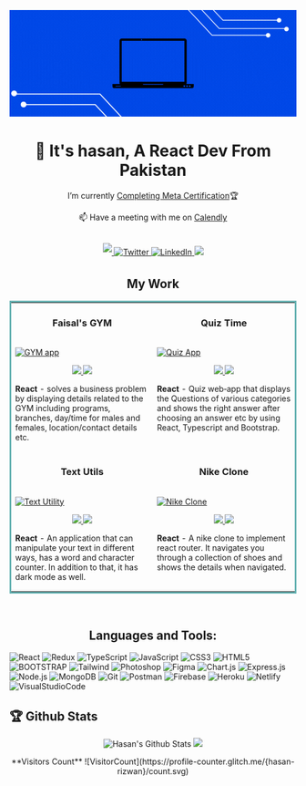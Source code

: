 <!-- INTRO -->

<p align="center">
<a href="http://hasansportfolio.netlify.app/">
  <img src="./img/banner.gif"/>
</a>
</p>
<h1 align="center">👋 It's hasan, A React Dev From Pakistan</h1>
<p align='center'>I’m currently <a href="https://www.coursera.org/professional-certificates/meta-front-end-developer">Completing Meta Certification</a>🏆</p>
<p align='center'>📫 Have a meeting with me on <a href="https://calendly.com/hasanrizwan/meeting-with-hasan-rizwan-dev">Calendly</a></p>
<br>

<!-- SOCIALS -->

<div align="center">
  <a href="https://hasansportfolio.netlify.app">
    <img src="https://img.shields.io/badge/-Website-0047e6?logo=data%3Aimage%2Fpng%3Bbase64%2CiVBORw0KGgoAAAANSUhEUgAAAEAAAABACAYAAACqaXHeAAAACXBIWXMAAAsTAAALEwEAmpwYAAAB1UlEQVR4nO3bMUvDQBjG8VcRXcRF%2FBIKIqjgJCo4%2BAUK4lbpF3BxcXAU8UuIdBRFFASVuDSDuCsUdFBQ1%2BqgFvzL0Ux6JWlJ6OXy%2FiBj07uHy5OUXkSUUsoCGALWgTPgGfgmP8xYn4BToAwMSieAJeARfzwAi0knvwY08Y9ZFatxk58DvvDXJzDbbvJ9wC3%2BuzFztQWwQHHM2wLYozh2bQGcUBzHtgBqFEfNFkCY4INvwI7jhxljnLDbAAJxnBmjBhBPV4BYlk6YIDm9BMRx2gFoCQZagvG0BMVSHmGC5LQExXFagmgJBlqC8bQExVIeYYLktATFcVqCaAkGWoLxtASly7vAtTjOjDHLFdCM%2Fj90%2BWhmGYAvNADRFfAHeglQ%2BA64ojgubZfAAcWxbwugQnGUbQGMAR%2F47x0Y%2FReAAWzjvy1pBxgwBYG%2FLswc2wZgAMPAEf4x%2B4ZHJAmgP9oye0%2F%2B3ZktstbNkUkAE1EYG8Bmh0c1hQlUu%2FjejWjM49JLQCmFAEqSV6TzbFGRvKG1%2FF5Jz0vsVndXAMvAD%2Bkz51wR19G612blXFwH1DMMoC6uI9uHqENxHTCV0Ws35nWXSckDYCb6TdFIYeKN6FzTvZ6XUkq88wv5pC22E2g7CAAAAABJRU5ErkJggg%3D%3D&style=for-the-badge" style="margin-bottom: 5px;"/>
  </a>
  <a href="https://twitter.com/hasan_rizwan6">
    <img src="https://img.shields.io/badge/twitter-0047e6?acee.svg?&#38;style=for-the-badge&#38;logo=twitter&#38;logoColor=white" alt="Twitter" style="margin-bottom: 5px;">
  </a>
  <a href="https://linkedin.com/in/hasan-rizwan6">
    <img src="https://img.shields.io/badge/linkedin-0047e6?E77B5.svg?&#38;style=for-the-badge&#38;logo=linkedin&#38;logoColor=white" alt="LinkedIn" style="margin-bottom: 5px;">
  </a>
  <a href="mailto:hasanrizwan6@gmail.com" target="_blank">
      <img src="https://img.shields.io/badge/-Email-0047e6?logo=gmail&logoColor=white&style=for-the-badge"/>
    </a>
</div>

<!-- WORK -->

<h2 align="center">My Work</h2>
<table bordercolor="#66b2b2">  
  <tr>
    <td width="50%" valign="top">
        <h3 align="center">Faisal's GYM</h3>
        <br />
        <a target="_blank" href="https://faisalgym.netlify.app/">
            <img src="https://github.com/hasan-rizwan/hasan-rizwan/assets/64814635/7e6a690b-9f14-4ec8-b8d2-4003a35f2153" width="100%" alt="GYM app"/>
        </a>
        <br />
        <p align="center">
            <a href="https://github.com/hasan-rizwan/faisal-gym/" target="_blank">
                <img src="https://img.shields.io/badge/Code-black?style=for-the-badge&logo=github"/>
            </a>
            <a href="https://faisalgym.netlify.app/" target="_blank">
                <img src="https://img.shields.io/badge/-Website-0047e6?logo=data%3Aimage%2Fpng%3Bbase64%2CiVBORw0KGgoAAAANSUhEUgAAAEAAAABACAYAAACqaXHeAAAACXBIWXMAAAsTAAALEwEAmpwYAAAB1UlEQVR4nO3bMUvDQBjG8VcRXcRF%2FBIKIqjgJCo4%2BAUK4lbpF3BxcXAU8UuIdBRFFASVuDSDuCsUdFBQ1%2BqgFvzL0Ux6JWlJ6OXy%2FiBj07uHy5OUXkSUUsoCGALWgTPgGfgmP8xYn4BToAwMSieAJeARfzwAi0knvwY08Y9ZFatxk58DvvDXJzDbbvJ9wC3%2BuzFztQWwQHHM2wLYozh2bQGcUBzHtgBqFEfNFkCY4INvwI7jhxljnLDbAAJxnBmjBhBPV4BYlk6YIDm9BMRx2gFoCQZagvG0BMVSHmGC5LQExXFagmgJBlqC8bQExVIeYYLktATFcVqCaAkGWoLxtASly7vAtTjOjDHLFdCM%2Fj90%2BWhmGYAvNADRFfAHeglQ%2BA64ojgubZfAAcWxbwugQnGUbQGMAR%2F47x0Y%2FReAAWzjvy1pBxgwBYG%2FLswc2wZgAMPAEf4x%2B4ZHJAmgP9oye0%2F%2B3ZktstbNkUkAE1EYG8Bmh0c1hQlUu%2FjejWjM49JLQCmFAEqSV6TzbFGRvKG1%2FF5Jz0vsVndXAMvAD%2Bkz51wR19G612blXFwH1DMMoC6uI9uHqENxHTCV0Ws35nWXSckDYCb6TdFIYeKN6FzTvZ6XUkq88wv5pC22E2g7CAAAAABJRU5ErkJggg%3D%3D&style=for-the-badge"/>
            </a>	
        </p>
        <p>
          <strong>React</strong> - solves a business problem by displaying details related to the GYM including programs, branches, day/time for males and females, location/contact details etc.
        </p>
    </td>
    <td width="50%" valign="top">
        <h3 align="center">Quiz Time</h3>
        <br />
        <a target="_blank" href="https://quiz-app-by-hasan.netlify.app">
            <img src="https://github.com/hasan-rizwan/hasan-rizwan/assets/64814635/40ee4cf7-98e1-4aca-a6d2-5da2a9a2d653" width="100%" alt="Quiz App"/>
        </a>
        <br />
        <p align="center">
            <a href="https://github.com/hasan-rizwan/Quiz-App-Typescript" target="_blank">
                <img src="https://img.shields.io/badge/Code-black?style=for-the-badge&logo=github"/>
            </a>  
            <a href="https://quiz-app-by-hasan.netlify.app" target="_blank">
                <img src="https://img.shields.io/badge/-Website-0047e6?logo=data%3Aimage%2Fpng%3Bbase64%2CiVBORw0KGgoAAAANSUhEUgAAAEAAAABACAYAAACqaXHeAAAACXBIWXMAAAsTAAALEwEAmpwYAAAB1UlEQVR4nO3bMUvDQBjG8VcRXcRF%2FBIKIqjgJCo4%2BAUK4lbpF3BxcXAU8UuIdBRFFASVuDSDuCsUdFBQ1%2BqgFvzL0Ux6JWlJ6OXy%2FiBj07uHy5OUXkSUUsoCGALWgTPgGfgmP8xYn4BToAwMSieAJeARfzwAi0knvwY08Y9ZFatxk58DvvDXJzDbbvJ9wC3%2BuzFztQWwQHHM2wLYozh2bQGcUBzHtgBqFEfNFkCY4INvwI7jhxljnLDbAAJxnBmjBhBPV4BYlk6YIDm9BMRx2gFoCQZagvG0BMVSHmGC5LQExXFagmgJBlqC8bQExVIeYYLktATFcVqCaAkGWoLxtASly7vAtTjOjDHLFdCM%2Fj90%2BWhmGYAvNADRFfAHeglQ%2BA64ojgubZfAAcWxbwugQnGUbQGMAR%2F47x0Y%2FReAAWzjvy1pBxgwBYG%2FLswc2wZgAMPAEf4x%2B4ZHJAmgP9oye0%2F%2B3ZktstbNkUkAE1EYG8Bmh0c1hQlUu%2FjejWjM49JLQCmFAEqSV6TzbFGRvKG1%2FF5Jz0vsVndXAMvAD%2Bkz51wR19G612blXFwH1DMMoC6uI9uHqENxHTCV0Ws35nWXSckDYCb6TdFIYeKN6FzTvZ6XUkq88wv5pC22E2g7CAAAAABJRU5ErkJggg%3D%3D&style=for-the-badge"/>
            </a>	
        </p>
        <p><strong>React</strong> - Quiz web‑app that displays the Questions of various categories and shows the right answer after choosing an answer etc by using React, Typescript and Bootstrap.</p>
    </td>
  </tr>  
  <tr>
    <td width="50%" valign="top">
        <h3 align="center">Text Utils</h3>
        <br />
        <a target="_blank" href="https://text-utility-by-hasan.netlify.app/">
            <img src="https://github.com/hasan-rizwan/hasan-rizwan/assets/64814635/7789d936-440a-422c-b95c-054bf5ad4176" width="100%" alt="Text Utility"/>
        </a>
        <br />
        <p align="center">
            <a href="https://github.com/hasan-rizwan/TextUtility" target="_blank">
                <img src="https://img.shields.io/badge/Code-black?style=for-the-badge&logo=github"/>
            </a>  
            <a href="https://text-utility-by-hasan.netlify.app/" target="_blank">
                <img src="https://img.shields.io/badge/-Website-0047e6?logo=data%3Aimage%2Fpng%3Bbase64%2CiVBORw0KGgoAAAANSUhEUgAAAEAAAABACAYAAACqaXHeAAAACXBIWXMAAAsTAAALEwEAmpwYAAAB1UlEQVR4nO3bMUvDQBjG8VcRXcRF%2FBIKIqjgJCo4%2BAUK4lbpF3BxcXAU8UuIdBRFFASVuDSDuCsUdFBQ1%2BqgFvzL0Ux6JWlJ6OXy%2FiBj07uHy5OUXkSUUsoCGALWgTPgGfgmP8xYn4BToAwMSieAJeARfzwAi0knvwY08Y9ZFatxk58DvvDXJzDbbvJ9wC3%2BuzFztQWwQHHM2wLYozh2bQGcUBzHtgBqFEfNFkCY4INvwI7jhxljnLDbAAJxnBmjBhBPV4BYlk6YIDm9BMRx2gFoCQZagvG0BMVSHmGC5LQExXFagmgJBlqC8bQExVIeYYLktATFcVqCaAkGWoLxtASly7vAtTjOjDHLFdCM%2Fj90%2BWhmGYAvNADRFfAHeglQ%2BA64ojgubZfAAcWxbwugQnGUbQGMAR%2F47x0Y%2FReAAWzjvy1pBxgwBYG%2FLswc2wZgAMPAEf4x%2B4ZHJAmgP9oye0%2F%2B3ZktstbNkUkAE1EYG8Bmh0c1hQlUu%2FjejWjM49JLQCmFAEqSV6TzbFGRvKG1%2FF5Jz0vsVndXAMvAD%2Bkz51wR19G612blXFwH1DMMoC6uI9uHqENxHTCV0Ws35nWXSckDYCb6TdFIYeKN6FzTvZ6XUkq88wv5pC22E2g7CAAAAABJRU5ErkJggg%3D%3D&style=for-the-badge"/>
            </a>	
        </p>
          <p><strong>React</strong> - An application that can manipulate your text in different ways, has a word and character counter. In addition to that, it has dark mode as well.</p>
    </td>
    <td width="50%" valign="top">
        <h3 align="center">Nike Clone</h3>
        <br />
        <a target="_blank" href="https://nike-clone-by-hasan.netlify.app/">
            <img src="https://github.com/hasan-rizwan/hasan-rizwan/assets/64814635/6f827983-70f2-4cde-a33b-db4846169386" width="100%" alt="Nike Clone"/>
        </a>
        <br />
        <p align="center">
            <a href="https://github.com/hasan-rizwan/Nike-Clone" target="_blank">
                <img src="https://img.shields.io/badge/Code-black?style=for-the-badge&logo=github"/>
            </a>  
            <a href="https://nike-clone-by-hasan.netlify.app/" target="_blank">
                <img src="https://img.shields.io/badge/-Website-0047e6?logo=data%3Aimage%2Fpng%3Bbase64%2CiVBORw0KGgoAAAANSUhEUgAAAEAAAABACAYAAACqaXHeAAAACXBIWXMAAAsTAAALEwEAmpwYAAAB1UlEQVR4nO3bMUvDQBjG8VcRXcRF%2FBIKIqjgJCo4%2BAUK4lbpF3BxcXAU8UuIdBRFFASVuDSDuCsUdFBQ1%2BqgFvzL0Ux6JWlJ6OXy%2FiBj07uHy5OUXkSUUsoCGALWgTPgGfgmP8xYn4BToAwMSieAJeARfzwAi0knvwY08Y9ZFatxk58DvvDXJzDbbvJ9wC3%2BuzFztQWwQHHM2wLYozh2bQGcUBzHtgBqFEfNFkCY4INvwI7jhxljnLDbAAJxnBmjBhBPV4BYlk6YIDm9BMRx2gFoCQZagvG0BMVSHmGC5LQExXFagmgJBlqC8bQExVIeYYLktATFcVqCaAkGWoLxtASly7vAtTjOjDHLFdCM%2Fj90%2BWhmGYAvNADRFfAHeglQ%2BA64ojgubZfAAcWxbwugQnGUbQGMAR%2F47x0Y%2FReAAWzjvy1pBxgwBYG%2FLswc2wZgAMPAEf4x%2B4ZHJAmgP9oye0%2F%2B3ZktstbNkUkAE1EYG8Bmh0c1hQlUu%2FjejWjM49JLQCmFAEqSV6TzbFGRvKG1%2FF5Jz0vsVndXAMvAD%2Bkz51wR19G612blXFwH1DMMoC6uI9uHqENxHTCV0Ws35nWXSckDYCb6TdFIYeKN6FzTvZ6XUkq88wv5pC22E2g7CAAAAABJRU5ErkJggg%3D%3D&style=for-the-badge"/>
            </a>	
        </p>
        <p><strong>React</strong> - A nike clone to implement react router. It navigates you through a collection of shoes and shows the details when navigated.</p>
    </td>
  </tr>
</table>

<br>

<!-- LANGUAGES & TOOLS -->

<h2 align="center">Languages and Tools:</h2>

![React](https://img.shields.io/badge/react-%2320232a.svg?style=for-the-badge&logo=react&logoColor=%2361DAFB)
![Redux](https://img.shields.io/badge/Redux-593D88?style=for-the-badge&logo=redux&logoColor=white)
![TypeScript](https://img.shields.io/badge/TypeScript-007ACC?style=for-the-badge&logo=typescript&logoColor=white)
![JavaScript](https://img.shields.io/badge/javascript-%23323330.svg?style=for-the-badge&logo=javascript&logoColor=%23F7DF1E)
![CSS3](https://img.shields.io/badge/css3-%231572B6.svg?style=for-the-badge&logo=css3&logoColor=white)
![HTML5](https://img.shields.io/badge/html5-%23E34F26.svg?style=for-the-badge&logo=html5&logoColor=white)
![BOOTSTRAP](https://img.shields.io/badge/bootstrap-%23563D7C.svg?style=for-the-badge&logo=bootstrap&logoColor=white)
![Tailwind](https://img.shields.io/badge/Tailwind_CSS-38B2AC?style=for-the-badge&logo=tailwind-css&logoColor=white)
![Photoshop](https://img.shields.io/badge/Adobe%20Photoshop-31A8FF?style=for-the-badge&logo=Adobe%20Photoshop&logoColor=black)
![Figma](https://img.shields.io/badge/Figma-F24E1E?style=for-the-badge&logo=figma&logoColor=white)
![Chart.js](https://img.shields.io/badge/Chart%20js-FF6384?style=for-the-badge&logo=chartdotjs&logoColor=white)
![Express.js](https://img.shields.io/badge/express.js-%23404d59.svg?style=for-the-badge&logo=express&logoColor=%2361DAFB)
![Node.js](https://img.shields.io/badge/Node.js-339933?style=for-the-badge&logo=nodedotjs&logoColor=white)
![MongoDB](https://img.shields.io/badge/MongoDB-%234ea94b.svg?style=for-the-badge&logo=mongodb&logoColor=white)
![Git](https://img.shields.io/badge/git-%23F05033.svg?style=for-the-badge&logo=git&logoColor=white)
![Postman](https://img.shields.io/badge/Postman-FF6C37?style=for-the-badge&logo=Postman&logoColor=white)
![Firebase](https://img.shields.io/badge/firebase-ffca28?style=for-the-badge&logo=firebase&logoColor=black)
![Heroku](https://img.shields.io/badge/heroku-%23430098.svg?style=for-the-badge&logo=heroku&logoColor=white)
![Netlify](https://img.shields.io/badge/Netlify-00C7B7?style=for-the-badge&logo=netlify&logoColor=white)
![VisualStudioCode](https://img.shields.io/badge/vscode-1f425f?logo=visualstudiocode&logoColor=0078d4&style=for-the-badge)

<!-- STATS -->

<h2>🏆 Github Stats</h2>
<p align="center"> 
  <img src="https://github-readme-stats.vercel.app/api?username=hasan-rizwan&theme=dark&show_icons=true" alt="Hasan's Github Stats" width="45%"/>
  <img  src="https://github-readme-stats.vercel.app/api/top-langs/?username=HASAN-RIZWAN&layout=compact&theme=dark&langs_count=10" width="40%">
</p>

<div align = "center">
**Visitors Count** 
![VisitorCount](https://profile-counter.glitch.me/{hasan-rizwan}/count.svg)
</div>
